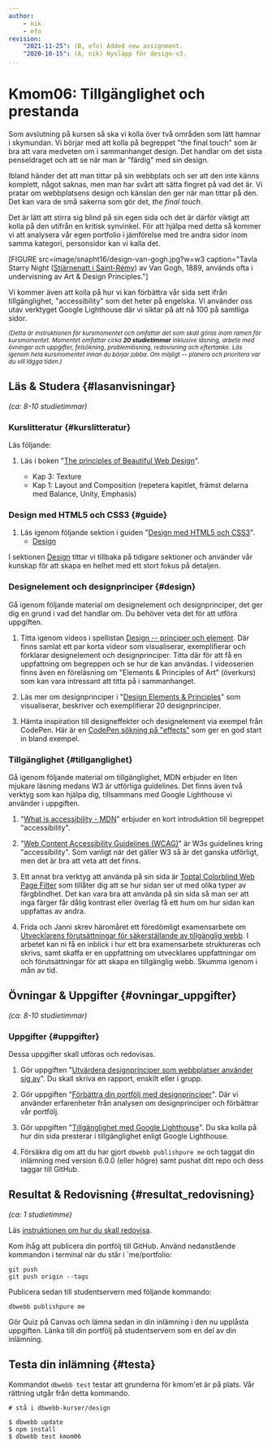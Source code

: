 ```yaml
---
author:
    - nik
    - efo
revision:
    "2021-11-25": (B, efo) Added new assignment.
    "2020-10-15": (A, nik) Nysläpp för design-v3.
...
```

Kmom06: Tillgänglighet och prestanda
====================================

Som avslutning på kursen så ska vi kolla över två områden som lätt hamnar i skymundan. Vi börjar med att kolla på begreppet "the final touch" som är bra att vara medveten om i sammanhanget design. Det handlar om det sista penseldraget och att se när man är "färdig" med sin design.



<!--more-->



Ibland händer det att man tittar på sin webbplats och ser att den inte känns komplett, något saknas, men man har svårt att sätta fingret på vad det är. Vi pratar om webbplatsens design och känslan den ger när man tittar på den. Det kan vara de små sakerna som gör det, *the final touch*.

Det är lätt att stirra sig blind på sin egen sida och det är därför viktigt att kolla på den utifrån en kritisk synvinkel. För att hjälpa med detta så kommer vi att analysera vår egen portfolio i jämförelse med tre andra sidor inom samma kategori, personsidor kan vi kalla det.

[FIGURE src=image/snapht16/design-van-gogh.jpg?w=w3 caption="Tavla Starry Night ([Stjärnenatt i Saint-Rémy](https://sv.wikipedia.org/wiki/Stj%C3%A4rnenatt)) av Van Gogh, 1889, används ofta i undervisning av Art & Design Principles."]

Vi kommer även att kolla på hur vi kan förbättra vår sida sett ifrån tillgänglighet, "accessibility" som det heter på engelska. Vi använder oss utav verktyget Google Lighthouse där vi siktar på att nå 100 på samtliga sidor.

<small><i>(Detta är instruktionen för kursmomentet och omfattar det som skall göras inom ramen för kursmomentet. Momentet omfattar cirka **20 studietimmar** inklusive läsning, arbete med övningar och uppgifter, felsökning, problemlösning, redovisning och eftertanke. Läs igenom hela kursmomentet innan du börjar jobba. Om möjligt -- planera och prioritera var du vill lägga tiden.)</i></small>



Läs & Studera  {#lasanvisningar}
---------------------------------

*(ca: 8-10 studietimmar)*



### Kurslitteratur  {#kurslitteratur}

Läs följande:

1. Läs i boken "[The principles of Beautiful Web Design](kunskap/boken-the-principles-of-beautiful-web-design)".

    * Kap 3: Texture
    * Kap 1: Layout and Composition (repetera kapitlet, främst delarna med Balance, Unity, Emphasis)



### Design med HTML5 och CSS3  {#guide}

1. Läs igenom följande sektion i guiden "[Design med HTML5 och CSS3](guide/design-med-html5-och-css3)".
    * [Design](guide/design-med-html5-och-css3/design)

I sektionen [Design](guide/design-med-html5-och-css3/design) tittar vi tillbaka på tidigare sektioner och använder vår kunskap för att skapa en helhet med ett stort fokus på detaljen.



### Designelement och designprinciper {#design}

Gå igenom följande material om designelement och designprinciper, det ger dig en grund i vad det handlar om. Du behöver veta det för att utföra uppgiften.

1. Titta igenom videos i spellistan [Design -- principer och element](https://www.youtube.com/playlist?list=PLKtP9l5q3ce-oz7aoBkk-oEn4xzGbtqxU). Där finns samlat ett par korta videor som visualiserar, exemplifierar och förklarar designelement och designprinciper. Titta där för att få en uppfattning om begreppen och se hur de kan användas. I videoserien finns även en föreläsning om "Elements & Principles of Art" (överkurs) som kan vara intressant att titta på i sammanhanget.

1. Läs mer om designprinciper i "[Design Elements & Principles](https://www.canva.com/learn/design-elements-principles/)" som visualiserar, beskriver och exemplifierar 20 designprinciper.

1. Hämta inspiration till designeffekter och designelement via exempel från CodePen. Här är en [CodePen sökning på "effects"](http://codepen.io/search/pens?q=effects) som ger en god start in bland exempel.



### Tillgänglighet {#tillganglighet}

Gå igenom följande material om tillgänglighet, MDN erbjuder en liten mjukare läsning medans W3 är utförliga guidelines. Det finns även två verktyg som kan hjälpa dig, tillsammans med Google Lighthouse vi använder i uppgiften.

1. "[What is accessibility - MDN](https://developer.mozilla.org/en-US/docs/Learn/Accessibility/What_is_accessibility)" erbjuder en kort introduktion till begreppet "accessibility".

1. "[Web Content Accessibility Guidelines (WCAG)](https://www.w3.org/WAI/standards-guidelines/wcag/)" är W3s guidelines kring "accessibility". Som vanligt när det gäller W3 så är det ganska utförligt, men det är bra att veta att det finns.

1. Ett annat bra verktyg att använda på sin sida är [Toptal Colorblind Web Page Filter](https://www.toptal.com/designers/colorfilter/) som tillåter dig att se hur sidan ser ut med olika typer av färgblindhet. Det kan vara bra att använda på sin sida så man ser att inga färger får dålig kontrast eller överlag få ett hum om hur sidan kan uppfattas av andra.

1. Frida och Janni skrev häromåret ett föredömligt examensarbete om [Utvecklarens förutsättningar för säkerställande av tillgänglig webb](https://urn.kb.se/resolve?urn=urn:nbn:se:bth-23039). I arbetet kan ni få en inblick i hur ett bra examensarbete struktureras och skrivs, samt skaffa er en uppfattning om utvecklares uppfattningar om och förutsättningar för att skapa en tillgänglig webb. Skumma igenom i mån av tid.



Övningar & Uppgifter  {#ovningar_uppgifter}
-------------------------------------------

*(ca: 8-10 studietimmar)*

### Uppgifter {#uppgifter}

Dessa uppgifter skall utföras och redovisas.

1. Gör uppgiften "[Utvärdera designprinciper som webbplatser använder sig av](uppgift/utvardera-webbplatsers-designprinciper-v2)". Du skall skriva en rapport, enskilt eller i grupp.

1. Gör uppgiften "[Förbättra din portfölj med designprinciper](uppgift/forbattra-din-portfolj-med-design-principer)". Där vi använder erfarenheter från analysen om designprinciper och förbättrar vår portfölj.

1. Gör uppgiften "[Tillgänglighet med Google Lighthouse](uppgift/tillganglighet-med-google-lighthouse)". Du ska kolla på hur din sida presterar i tillgänglighet enligt Google Lighthouse.

1. Försäkra dig om att du har gjort `dbwebb publishpure me` och taggat din inlämning med version 6.0.0 (eller högre) samt pushat ditt repo och dess taggar till GitHub.



Resultat & Redovisning  {#resultat_redovisning}
-----------------------------------------------

*(ca: 1 studietimme)*

Läs [instruktionen om hur du skall redovisa](./../redovisa).

Kom ihåg att publicera din portfölj till GitHub. Använd nedanstående kommandon i terminal när du står i `me/portfolio:

```shell
git push
git push origin --tags
```

Publicera sedan till studentservern med följande kommando:

```shell
dbwebb publishpure me
```

Gör Quiz på Canvas och lämna sedan in din inlämning i den nu upplåsta uppgiften. Länka till din portfölj på studentservern som en del av din inlämning.



Testa din inlämning {#testa}
-----------------------------------------------

Kommandot `dbwebb test` testar att grunderna för kmom'et är på plats. Vår rättning utgår från detta kommando.

```shell
# stå i dbwebb-kurser/design

$ dbwebb update
$ npm install
$ dbwebb test kmom06
```
